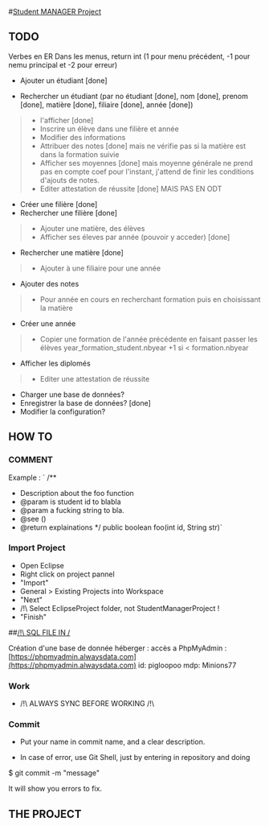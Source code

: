 #[Student MANAGER Project](https://github.com/PiglooPOO/StudentManagerProject)

## TODO

Verbes en ER
Dans les menus, return int (1 pour menu précédent, -1 pour nemu principal et -2 pour erreur)

- Ajouter un étudiant \[done\]

- Rechercher un étudiant (par no étudiant \[done\], nom \[done\], prenom \[done\], matière \[done\], filiaire \[done\], année \[done\])
> - l'afficher \[done\]
> - Inscrire un élève dans une filière et année
> - Modifier des informations
> - Attribuer des notes \[done\] mais ne vérifie pas si la matière est dans la formation suivie
> - Afficher ses moyennes \[done\] mais moyenne générale ne prend pas en compte coef pour l'instant, j'attend de finir les conditions d'ajouts de notes.
> - Editer attestation de réussite \[done\] MAIS PAS EN ODT

- Créer une filière \[done\]
- Rechercher une filière \[done\]
> - Ajouter une matière, des élèves
> - Afficher ses éleves par année (pouvoir y acceder) \[done\]
- Rechercher une matière \[done\]
> - Ajouter à une filiaire pour une année

- Ajouter des notes
> - Pour année en cours en recherchant formation puis en choisissant la matière

- Créer une année
> - Copier une formation de l'année précédente en faisant passer les élèves year_formation_student.nbyear +1 si < formation.nbyear

- Afficher les diplomés
> - Editer une attestation de réussite

- Charger une base de données?
- Enregistrer la base de données? \[done\]
- Modifier la configuration?


## HOW TO

### COMMENT
Example :
` /**
* Description about the foo function
* @param <id> is student id to blabla
* @param <str> a fucking string to bla.
* @see <testMeToo>()
* @return <boolean> explainations
*/
public boolean foo(int id, String str)`

### Import Project

- Open Eclipse
- Right click on project pannel
- "Import"
- General > Existing Projects into Workspace
- "Next"
- /!\ Select EclipseProject folder, not StudentManagerProject !
- "Finish"

##[/!\ SQL FILE IN /](https://github.com/PiglooPOO/StudentManagerProject/blob/master/smp.sql)

Création d'une base de donnée héberger : accès a PhpMyAdmin : [https://phpmyadmin.alwaysdata.com](https://phpmyadmin.alwaysdata.com)
id: pigloopoo
mdp: Minions77

### Work

- /!\ ALWAYS SYNC BEFORE WORKING /!\

### Commit

- Put your name in commit name, and a clear description.

- In case of error, use Git Shell, just by entering in repository and doing

$ git commit -m "message"

It will show you errors to fix.


## THE PROJECT

<talk and present>

